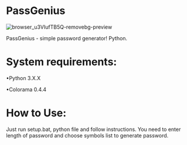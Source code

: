 # PassGenius
![browser_u3VIufTB5Q-removebg-preview](https://user-images.githubusercontent.com/80966196/165174579-4abae63d-58e7-44b8-95e9-01905626931d.png)

PassGenius - simple password generator! Python.
# System requirements:
 •Python 3.X.X
 
 •Сolorama 0.4.4
# How to Use:

Just run setup.bat, python file and follow instructions. You need to enter length of password and choose symbols list to generate password.
